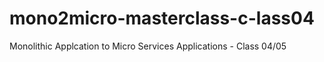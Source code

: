 # mono2micro-masterclass-c-lass04
Monolithic Applcation to Micro Services Applications - Class 04/05

